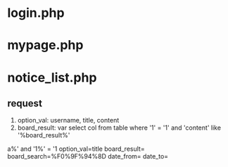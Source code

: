 # login.php
# mypage.php
# notice_list.php
## request
1. option_val: username, title, content
2. board_result: var
select col from table
where '1' = '1' and 'content' like '%board_result%'

a%' and '1%' = '1
option_val=title
board_result=
board_search=%F0%9F%94%8D
date_from=
date_to=
